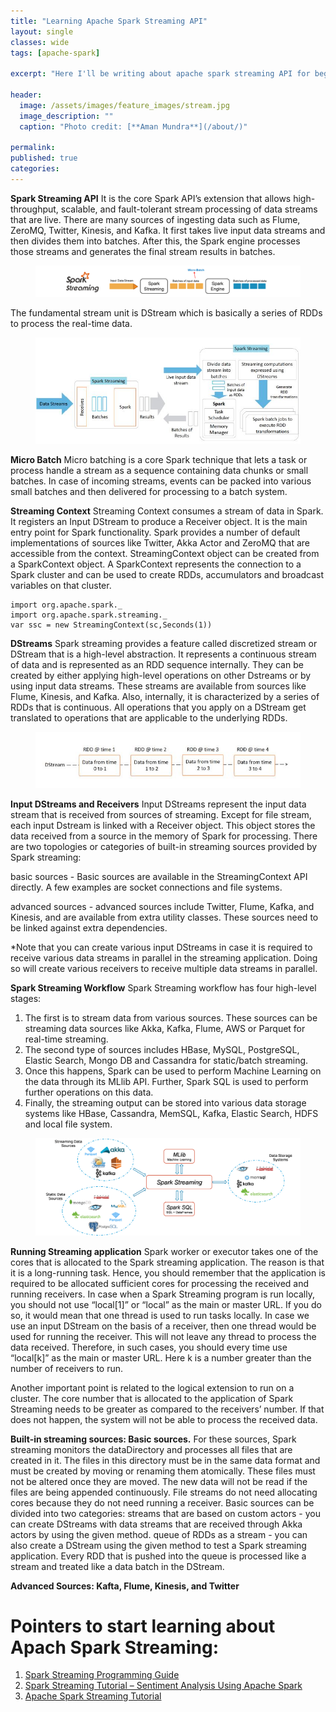 ```yaml
---
title: "Learning Apache Spark Streaming API"
layout: single
classes: wide
tags: [apache-spark]

excerpt: "Here I'll be writing about apache spark streaming API for beginners"

header:
  image: /assets/images/feature_images/stream.jpg
  image_description: ""
  caption: "Photo credit: [**Aman Mundra**](/about/)"

permalink:
published: true
categories: 
---
```


**Spark Streaming API**
It is the core Spark API’s extension that allows high-throughput, scalable, and fault-tolerant stream processing of data streams that are live. 
There are many sources of ingesting data such as Flume, ZeroMQ, Twitter, Kinesis, and Kafka.
It first takes live input data streams and then divides them into batches. After this, the Spark engine processes those streams and generates the final stream results in batches.
<figure> <a href="/assets/images/Spark-Streaming-Overview.png"><img src="/assets/images/Spark-Streaming-Overview.png"></a> </figure>

The fundamental stream unit is DStream which is basically a series of RDDs to process the real-time data.
<figure> <a href="/assets/images/spark_streaming_working.jpg"><img src="/assets/images/spark_streaming_working.jpg"></a> </figure>

**Micro Batch**
Micro batching is a core Spark technique that lets a task or process handle a stream as a sequence containing data chunks or small batches. 
In case of incoming streams, events can be packed into various small batches and then delivered for processing to a batch system.

**Streaming Context**
Streaming Context consumes a stream of data in Spark. It registers an Input DStream to produce a Receiver object. It is the main entry point for Spark functionality. 
Spark provides a number of default implementations of sources like Twitter, Akka Actor and ZeroMQ that are accessible from the context. 
StreamingContext object can be created from a SparkContext object. A SparkContext represents the connection to a Spark cluster and can be used to create RDDs, accumulators and broadcast variables on that cluster.

    import org.apache.spark._
    import org.apache.spark.streaming._
    var ssc = new StreamingContext(sc,Seconds(1))

**DStreams**
Spark streaming provides a feature called discretized stream or DStream that is a high-level abstraction. It represents a continuous stream of data and is represented as an RDD sequence internally.
They can be created by either applying high-level operations on other Dstreams or 
by using input data streams. These streams are available from sources like Flume, Kinesis, and Kafka. Also, internally, it is characterized by a series of RDDs that is continuous.
All operations that you apply on a DStream get translated to operations that are applicable to the underlying RDDs.
<figure> <a href="/assets/images/dstream-spark-streaming.JPG"><img src="/assets/images/dstream-spark-streaming.JPG"></a> </figure>

**Input DStreams and Receivers**
Input DStreams represent the input data stream that is received from sources of streaming. Except for file stream, each input Dstream is linked with a Receiver object. 
This object stores the data received from a source in the memory of Spark for processing. There are two topologies or categories of built-in streaming sources provided by Spark streaming: 

basic sources - Basic sources are available in the StreamingContext API directly. A few examples are socket connections and file systems.

advanced sources - advanced sources include Twitter, Flume, Kafka, and Kinesis, and are available from extra utility classes. These sources need to be linked against extra dependencies.   

*Note that you can create various input DStreams in case it is required to receive various data streams in parallel in the streaming application. 
Doing so will create various receivers to receive multiple data streams in parallel.

**Spark Streaming Workflow**
Spark Streaming workflow has four high-level stages:
1. The first is to stream data from various sources. These sources can be streaming data sources like Akka, Kafka, Flume, AWS or Parquet for real-time streaming. 
2. The second type of sources includes HBase, MySQL, PostgreSQL, Elastic Search, Mongo DB and Cassandra for static/batch streaming. 
3. Once this happens, Spark can be used to perform Machine Learning on the data through its MLlib API. Further, Spark SQL is used to perform further operations on this data. 
4. Finally, the streaming output can be stored into various data storage systems like HBase, Cassandra, MemSQL, Kafka, Elastic Search, HDFS and local file system.
<figure> <a href="/assets/images/Spark-Streaming-workflow.png"><img src="/assets/images/Spark-Streaming-workflow.png"></a> </figure>

**Running Streaming application**
Spark worker or executor takes one of the cores that is allocated to the Spark streaming application. The reason is that it is a long-running task. 
Hence, you should remember that the application is required to be allocated sufficient cores for processing the received and running receivers.
In case when a Spark Streaming program is run locally, you should not use “local[1]” or “local” as the main or master URL. If you do so, it would mean that one thread is used to run tasks locally.
In case we use an input DStream on the basis of a receiver, then one thread would be used for running the receiver. This will not leave any thread to process the data received. 
Therefore, in such cases, you should every time use “local[k]” as the main or master URL. Here k is a number greater than the number of receivers to run. 

Another important point is related to the logical extension to run on a cluster. The core number that is allocated to the application of Spark Streaming needs to be greater as compared 
to the receivers’ number. If that does not happen, the system will not be able to process the received data. 

**Built-in streaming sources: Basic sources.**
For these sources, Spark streaming monitors the dataDirectory and processes all files that are created in it. The files in this directory must be in the same data format and must be 
created by moving or renaming them atomically. These files must not be altered once they are moved. The new data will not be read if the files are being appended continuously. 
File streams do not need allocating cores because they do not need running a receiver.
Basic sources can be divided into two categories:
streams that are based on custom actors - you can create DStreams with data streams that are received through Akka actors by using the given method.
queue of RDDs as a stream - you can also create a DStream using the given method to test a Spark streaming application. Every RDD that is pushed into the queue is processed like a stream and treated like a data batch in the DStream.

**Advanced Sources: Kafta, Flume, Kinesis, and Twitter**


# Pointers to start learning about Apach Spark Streaming:
1. [Spark Streaming Programming Guide](https://spark.apache.org/docs/latest/streaming-programming-guide.html)
2. [Spark Streaming Tutorial – Sentiment Analysis Using Apache Spark](https://www.edureka.co/blog/spark-streaming/)
3. [Apache Spark Streaming Tutorial](https://www.simplilearn.com/spark-streaming-tutorial-video)